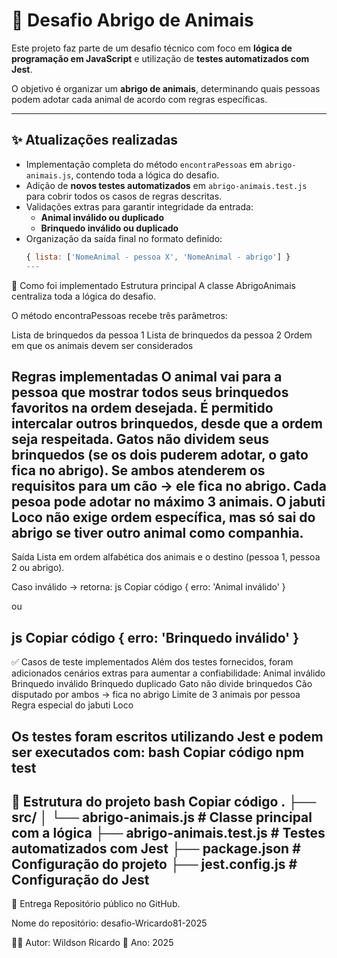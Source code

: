 # 🐾 Desafio Abrigo de Animais

Este projeto faz parte de um desafio técnico com foco em **lógica de programação em JavaScript** e utilização de **testes automatizados com Jest**.  

O objetivo é organizar um **abrigo de animais**, determinando quais pessoas podem adotar cada animal de acordo com regras específicas.

---

## ✨ Atualizações realizadas

- Implementação completa do método `encontraPessoas` em `abrigo-animais.js`, contendo toda a lógica do desafio.  
- Adição de **novos testes automatizados** em `abrigo-animais.test.js` para cobrir todos os casos de regras descritas.  
- Validações extras para garantir integridade da entrada:  
  - **Animal inválido ou duplicado**  
  - **Brinquedo inválido ou duplicado**  
- Organização da saída final no formato definido:  
  ```js
  { lista: ['NomeAnimal - pessoa X', 'NomeAnimal - abrigo'] }
  ---
🧠 Como foi implementado
Estrutura principal
A classe AbrigoAnimais centraliza toda a lógica do desafio.

O método encontraPessoas recebe três parâmetros:

Lista de brinquedos da pessoa 1
Lista de brinquedos da pessoa 2
Ordem em que os animais devem ser considerados

Regras implementadas
O animal vai para a pessoa que mostrar todos seus brinquedos favoritos na ordem desejada.
É permitido intercalar outros brinquedos, desde que a ordem seja respeitada.
Gatos não dividem seus brinquedos (se os dois puderem adotar, o gato fica no abrigo).
Se ambos atenderem os requisitos para um cão → ele fica no abrigo.
Cada pesoa pode adotar no máximo 3 animais.
O jabuti Loco não exige ordem específica, mas só sai do abrigo se tiver outro animal como companhia.
---
Saída
Lista em ordem alfabética dos animais e o destino (pessoa 1, pessoa 2 ou abrigo).

Caso inválido → retorna:
js
Copiar código
{ erro: 'Animal inválido' }

ou

js
Copiar código
{ erro: 'Brinquedo inválido' }
---
✅ Casos de teste implementados
Além dos testes fornecidos, foram adicionados cenários extras para aumentar a confiabilidade:
Animal inválido
Brinquedo inválido
Brinquedo duplicado
Gato não divide brinquedos
Cão disputado por ambos → fica no abrigo
Limite de 3 animais por pessoa
Regra especial do jabuti Loco

Os testes foram escritos utilizando Jest e podem ser executados com:
bash
Copiar código
npm test
---
📂 Estrutura do projeto
bash
Copiar código
.
├── src/
│   └── abrigo-animais.js   # Classe principal com a lógica
├── abrigo-animais.test.js  # Testes automatizados com Jest
├── package.json            # Configuração do projeto
├── jest.config.js          # Configuração do Jest
---
📌 Entrega
Repositório público no GitHub.

Nome do repositório: desafio-Wricardo81-2025

👨‍💻 Autor: Wildson Ricardo
📅 Ano: 2025
